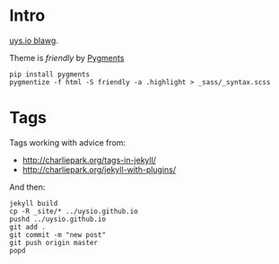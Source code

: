 # Intro

[uys.io blawg](http://essays.uys.io).

Theme is *friendly* by [Pygments](https://pypi.python.org/pypi/Pygments)

    pip install pygments
    pygmentize -f html -S friendly -a .highlight > _sass/_syntax.scss

# Tags

Tags working with advice from:

* http://charliepark.org/tags-in-jekyll/
* http://charliepark.org/jekyll-with-plugins/

And then:

    jekyll build
    cp -R _site/* ../uysio.github.io
    pushd ../uysio.github.io
    git add .
    git commit -m "new post"
    git push origin master
    popd
